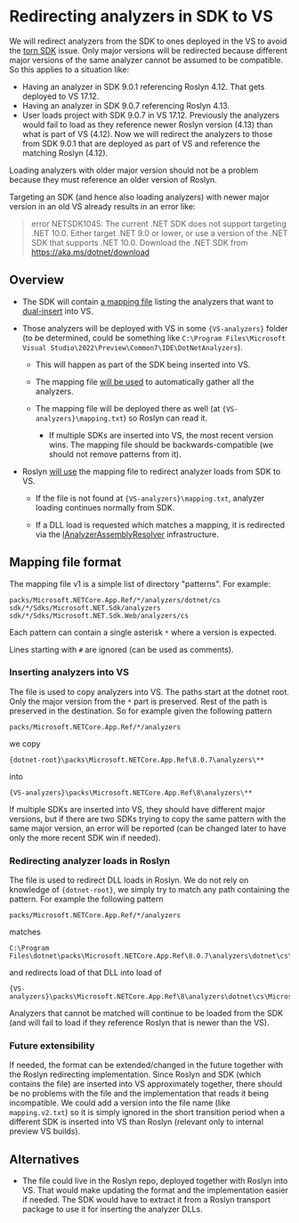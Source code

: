 # Redirecting analyzers in SDK to VS

We will redirect analyzers from the SDK to ones deployed in the VS to avoid the [torn SDK][torn-sdk] issue.
Only major versions will be redirected because different major versions of the same analyzer cannot be assumed to be compatible.
So this applies to a situation like:
- Having an analyzer in SDK 9.0.1 referencing Roslyn 4.12. That gets deployed to VS 17.12.
- Having an analyzer in SDK 9.0.7 referencing Roslyn 4.13.
- User loads project with SDK 9.0.7 in VS 17.12.
  Previously the analyzers would fail to load as they reference newer Roslyn version (4.13) than what is part of VS (4.12).
  Now we will redirect the analyzers to those from SDK 9.0.1 that are deployed as part of VS and reference the matching Roslyn (4.12).

Loading analyzers with older major version should not be a problem because they must reference an older version of Roslyn.

Targeting an SDK (and hence also loading analyzers) with newer major version in an old VS already results in an error like:

> error NETSDK1045: The current .NET SDK does not support targeting .NET 10.0.  Either target .NET 9.0 or lower, or use a version of the .NET SDK that supports .NET 10.0. Download the .NET SDK from
https://aka.ms/dotnet/download

## Overview

- The SDK will contain [a mapping file][file-format] listing the analyzers that want to [dual-insert][dual-insert] into VS.

- Those analyzers will be deployed with VS in some `{VS-analyzers}` folder
  (to be determined, could be something like `C:\Program Files\Microsoft Visual Studio\2022\Preview\Common7\IDE\DotNetAnalyzers`).

  - This will happen as part of the SDK being inserted into VS.
  
  - The mapping file [will be used][vs-insertions] to automatically gather all the analyzers.

  - The mapping file will be deployed there as well (at `{VS-analyzers}\mapping.txt`) so Roslyn can read it.

    - If multiple SDKs are inserted into VS, the most recent version wins.
      The mapping file should be backwards-compatible (we should not remove patterns from it).

- Roslyn [will use][roslyn-redirecting] the mapping file to redirect analyzer loads from SDK to VS.

  - If the file is not found at `{VS-analyzers}\mapping.txt`, analyzer loading continues normally from SDK.

  - If a DLL load is requested which matches a mapping, it is redirected via the [IAnalyzerAssemblyResolver][analyzer-assembly-resolver] infrastructure.

## Mapping file format
[file-format]: #mapping-file-format

The mapping file v1 is a simple list of directory "patterns". For example:

```
packs/Microsoft.NETCore.App.Ref/*/analyzers/dotnet/cs
sdk/*/Sdks/Microsoft.NET.Sdk/analyzers
sdk/*/Sdks/Microsoft.NET.Sdk.Web/analyzers/cs
```

Each pattern can contain a single asterisk `*` where a version is expected.

Lines starting with `#` are ignored (can be used as comments).

### Inserting analyzers into VS
[vs-insertions]: #inserting-analyzers-into-vs

The file is used to copy analyzers into VS.
The paths start at the dotnet root.
Only the major version from the `*` part is preserved.
Rest of the path is preserved in the destination.
So for example given the following pattern

```
packs/Microsoft.NETCore.App.Ref/*/analyzers
```

we copy

```
{dotnet-root}\packs\Microsoft.NETCore.App.Ref\8.0.7\analyzers\**
```

into

```
{VS-analyzers}\packs\Microsoft.NETCore.App.Ref\8\analyzers\**
```

If multiple SDKs are inserted into VS,
they should have different major versions,
but if there are two SDKs trying to copy the same pattern with the same major version,
an error will be reported (can be changed later to have only the more recent SDK win if needed).

### Redirecting analyzer loads in Roslyn
[roslyn-redirecting]: #redirecting-analyzer-loads-in-roslyn

The file is used to redirect DLL loads in Roslyn.
We do not rely on knowledge of `{dotnet-root}`, we simply try to match any path containing the pattern.
For example the following pattern

```
packs/Microsoft.NETCore.App.Ref/*/analyzers
```

matches

```
C:\Program Files\dotnet\packs\Microsoft.NETCore.App.Ref\8.0.7\analyzers\dotnet\cs\Microsoft.Interop.ComInterfaceGenerator.dll
```

and redirects load of that DLL into load of

```
{VS-analyzers}\packs\Microsoft.NETCore.App.Ref\8\analyzers\dotnet\cs\Microsoft.Interop.ComInterfaceGenerator.dll
```

Analyzers that cannot be matched will continue to be loaded from the SDK
(and will fail to load if they reference Roslyn that is newer than the VS).

### Future extensibility

If needed, the format can be extended/changed in the future together with the Roslyn redirecting implementation.
Since Roslyn and SDK (which contains the file) are inserted into VS approximately together,
there should be no problems with the file and the implementation that reads it being incompatible.
We could add a version into the file name (like `mapping.v2.txt`) so it is simply ignored
in the short transition period when a different SDK is inserted into VS than Roslyn
(relevant only to internal preview VS builds).

## Alternatives

- The file could live in the Roslyn repo, deployed together with Roslyn into VS.
  That would make updating the format and the implementation easier if needed.
  The SDK would have to extract it from a Roslyn transport package to use it for inserting the analyzer DLLs.

[torn-sdk]: https://github.com/dotnet/sdk/issues/42087
[dual-insert]: https://github.com/dotnet/sdk/blob/8a2a7d01c3d3f060d5812424a9de8a00d70b3061/documentation/general/torn-sdk.md#net-sdk-in-box-analyzers-dual-insert
[analyzer-assembly-resolver]: https://github.com/dotnet/roslyn/blob/dabd07189684b5cda34b3072326a12b18301a012/src/Compilers/Core/Portable/DiagnosticAnalyzer/IAnalyzerAssemblyResolver.cs#L12
